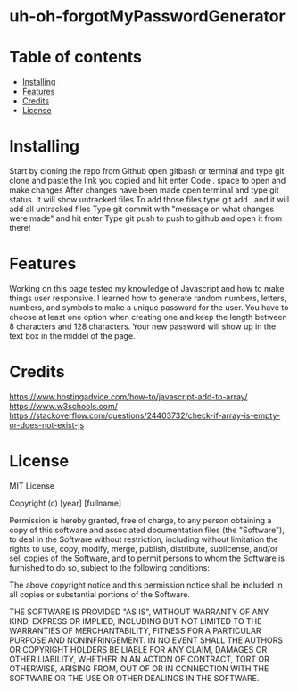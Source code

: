 # uh-oh-forgotMyPasswordGenerator


# Table of contents

* [Installing](#Installing)
* [Features](#Features)
* [Credits](#Credits)
* [License](#License)

# Installing 

Start by cloning the repo from Github 
open gitbash or terminal and type git clone and paste the link you copied and hit enter
Code . space to open and make changes
After changes have been made open terminal and type git status. It will show untracked files
To add those files type git add . and it will add all untracked files
Type git commit with "message on what changes were made" and hit enter
Type git push to push to github and open it from there!


# Features

Working on this page tested my knowledge of Javascript and how to make things user responsive. I learned how to generate random numbers, letters, numbers, and symbols to make a unique password for the user. You have to choose at least one option when creating one and keep the length between 8 characters and 128 characters. Your new password will show up in the text box in the middel of the page.




# Credits
https://www.hostingadvice.com/how-to/javascript-add-to-array/
https://www.w3schools.com/
https://stackoverflow.com/questions/24403732/check-if-array-is-empty-or-does-not-exist-js

# License

MIT License

Copyright (c) [year] [fullname]

Permission is hereby granted, free of charge, to any person obtaining a copy
of this software and associated documentation files (the "Software"), to deal
in the Software without restriction, including without limitation the rights
to use, copy, modify, merge, publish, distribute, sublicense, and/or sell
copies of the Software, and to permit persons to whom the Software is
furnished to do so, subject to the following conditions:

The above copyright notice and this permission notice shall be included in all
copies or substantial portions of the Software.

THE SOFTWARE IS PROVIDED "AS IS", WITHOUT WARRANTY OF ANY KIND, EXPRESS OR
IMPLIED, INCLUDING BUT NOT LIMITED TO THE WARRANTIES OF MERCHANTABILITY,
FITNESS FOR A PARTICULAR PURPOSE AND NONINFRINGEMENT. IN NO EVENT SHALL THE
AUTHORS OR COPYRIGHT HOLDERS BE LIABLE FOR ANY CLAIM, DAMAGES OR OTHER
LIABILITY, WHETHER IN AN ACTION OF CONTRACT, TORT OR OTHERWISE, ARISING FROM,
OUT OF OR IN CONNECTION WITH THE SOFTWARE OR THE USE OR OTHER DEALINGS IN THE
SOFTWARE.